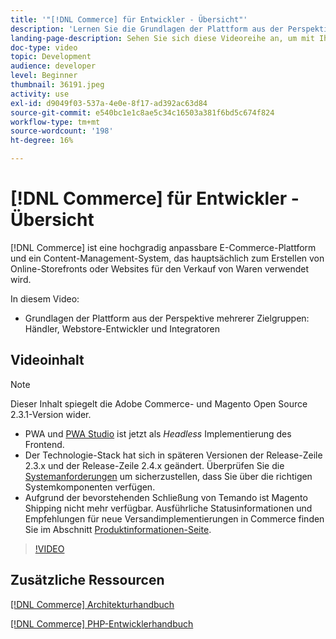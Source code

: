 ```yaml
---
title: '"[!DNL Commerce] für Entwickler - Übersicht"'
description: 'Lernen Sie die Grundlagen der Plattform aus der Perspektive verschiedener Zielgruppen kennen: Händler, Entwickler von Onlinestores und Integratoren.'
landing-page-description: Sehen Sie sich diese Videoreihe an, um mit Ihrem Backend-Entwicklungsprojekt für Commerce zu beginnen.
doc-type: video
topic: Development
audience: developer
level: Beginner
thumbnail: 36191.jpeg
activity: use
exl-id: d9049f03-537a-4e0e-8f17-ad392ac63d84
source-git-commit: e540bc1e1c8ae5c34c16503a381f6bd5c674f824
workflow-type: tm+mt
source-wordcount: '198'
ht-degree: 16%

---
```


# [!DNL Commerce] für Entwickler - Übersicht

[!DNL Commerce] ist eine hochgradig anpassbare E-Commerce-Plattform und ein Content-Management-System, das hauptsächlich zum Erstellen von Online-Storefronts oder Websites für den Verkauf von Waren verwendet wird.

In diesem Video:

- Grundlagen der Plattform aus der Perspektive mehrerer Zielgruppen: Händler, Webstore-Entwickler und Integratoren

## Videoinhalt

>[!NOTE]
>
>Dieser Inhalt spiegelt die Adobe Commerce- und Magento Open Source 2.3.1-Version wider.
>
>- PWA und [PWA Studio](http://pwastudio.io/) ist jetzt als _Headless_ Implementierung des Frontend.
>- Der Technologie-Stack hat sich in späteren Versionen der Release-Zeile 2.3.x und der Release-Zeile 2.4.x geändert. Überprüfen Sie die [Systemanforderungen](https://devdocs.magento.com/guides/v2.4/install-gde/system-requirements.html) um sicherzustellen, dass Sie über die richtigen Systemkomponenten verfügen.
>- Aufgrund der bevorstehenden Schließung von Temando ist Magento Shipping nicht mehr verfügbar. Ausführliche Statusinformationen und Empfehlungen für neue Versandimplementierungen in Commerce finden Sie im Abschnitt [Produktinformationen-Seite](https://magento.com/shipping).



>[!VIDEO](https://video.tv.adobe.com/v/36191?quality=12&learn=on)

## Zusätzliche Ressourcen

[[!DNL Commerce] Architekturhandbuch](https://devdocs.magento.com/guides/v2.4/architecture/bk-architecture.html)

[[!DNL Commerce] PHP-Entwicklerhandbuch](https://devdocs.magento.com/guides/v2.4/extension-dev-guide/bk-extension-dev-guide.html)
